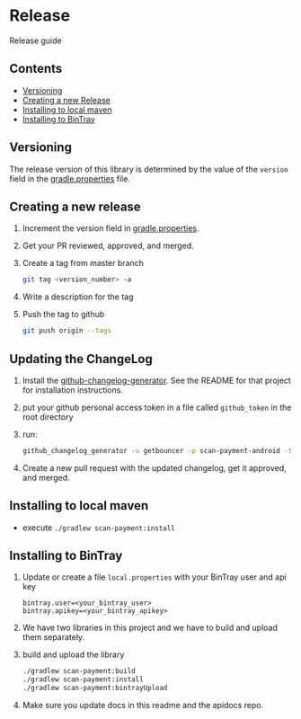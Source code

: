 # Release

Release guide

## Contents

* [Versioning](#versioning)
* [Creating a new Release](#creating-a-new-release)
* [Installing to local maven](#installing-to-local-maven)
* [Installing to BinTray](#installing-to-bintray)

## Versioning

The release version of this library is determined by the value of the `version` field in the [gradle.properties](../gradle.properties) file.

## Creating a new release

1. Increment the version field in [gradle.properties](../gradle.properties).

1. Get your PR reviewed, approved, and merged.

1. Create a tag from master branch
    ```bash
    git tag <version_number> -a
    ```

1. Write a description for the tag

1. Push the tag to github
    ```bash
    git push origin --tags
    ```

## Updating the ChangeLog

1. Install the [github-changelog-generator](https://github.com/github-changelog-generator/github-changelog-generator). See the README for that project for installation instructions.

1. put your github personal access token in a file called `github_token` in the root directory

1. run:
    ```bash
    github_changelog_generator -u getbouncer -p scan-payment-android -t `cat github_token`
    ```

1. Create a new pull request with the updated changelog, get it approved, and merged.

## Installing to local maven

* execute `./gradlew scan-payment:install`

## Installing to BinTray

1. Update or create a file `local.properties` with your BinTray user and api key
    ```properties
    bintray.user=<your_bintray_user>
    bintray.apikey=<your_bintray_apikey>
    ```

1. We have two libraries in this project and we have to build and upload them separately.

1. build and upload the library
    ```bash
    ./gradlew scan-payment:build
    ./gradlew scan-payment:install
    ./gradlew scan-payment:bintrayUpload
    ```

1. Make sure you update docs in this readme and the apidocs repo.
